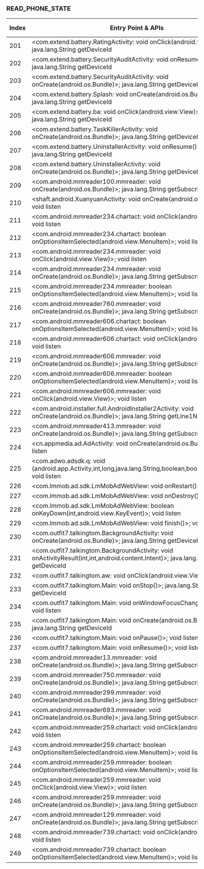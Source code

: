 ### READ_PHONE_STATE
| Index | Entry Point & APIs | Screen shot | Resource id | Label |
| ------------- | ------------- | ------------- |-------------|-------------|
| 201 | <com.extend.battery.RatingActivity: void onClick(android.view.View)>; java.lang.String getDeviceId | ![](D:\COSMOS\output\py\Drebin\VirusShare_Android_20130506\VirusShare_e0153d4080cf5c5b8f3b1be04b5178c3\com.extend.battery.RatingActivity.png) |  | |
| 202 | <com.extend.battery.SecurityAuditActivity: void onResume()>; java.lang.String getDeviceId | ![](D:\COSMOS\output\py\Drebin\VirusShare_Android_20130506\VirusShare_e11b2efaf05034a2b3f3e62e5bbb630c\com.extend.battery.SecurityAuditActivity.png) |  | |
| 203 | <com.extend.battery.SecurityAuditActivity: void onCreate(android.os.Bundle)>; java.lang.String getDeviceId | ![](D:\COSMOS\output\py\Drebin\VirusShare_Android_20130506\VirusShare_e0153d4080cf5c5b8f3b1be04b5178c3\com.extend.battery.SecurityAuditActivity.png) |  | |
| 204 | <com.extend.battery.Splash: void onCreate(android.os.Bundle)>; java.lang.String getDeviceId | ![](D:\COSMOS\output\py\Drebin\VirusShare_Android_20130506\VirusShare_e11b2efaf05034a2b3f3e62e5bbb630c\com.extend.battery.Splash.png) |  | |
| 205 | <com.extend.battery.ba: void onClick(android.view.View)>; java.lang.String getDeviceId | ![](D:\COSMOS\output\py\Drebin\VirusShare_Android_20130506\VirusShare_e0153d4080cf5c5b8f3b1be04b5178c3\com.extend.battery.TaskKillerActivity.png) |  | |
| 206 | <com.extend.battery.TaskKillerActivity: void onCreate(android.os.Bundle)>; java.lang.String getDeviceId | ![](D:\COSMOS\output\py\Drebin\VirusShare_Android_20130506\VirusShare_e0153d4080cf5c5b8f3b1be04b5178c3\com.extend.battery.TaskKillerActivity.png) |  | |
| 207 | <com.extend.battery.UninstallerActivity: void onResume()>; java.lang.String getDeviceId | ![](D:\COSMOS\output\py\Drebin\VirusShare_Android_20130506\VirusShare_e11b2efaf05034a2b3f3e62e5bbb630c\com.extend.battery.UninstallerActivity.png) |  | |
| 208 | <com.extend.battery.UninstallerActivity: void onCreate(android.os.Bundle)>; java.lang.String getDeviceId | ![](D:\COSMOS\output\py\Drebin\VirusShare_Android_20130506\VirusShare_e0153d4080cf5c5b8f3b1be04b5178c3\com.extend.battery.UninstallerActivity.png) |  | |
| 209 | <com.android.mmreader100.mmreader: void onCreate(android.os.Bundle)>; java.lang.String getSubscriberId | ![](D:\COSMOS\output\py\Drebin\VirusShare_Android_20130506\VirusShare_53bbe9771336c72687d8d08dd8aca070\com.android.mmreader100.mmreader.png) |  | |
| 210 | <shaft.android.XuanyuanActivity: void onCreate(android.os.Bundle)>; void listen | ![](D:\COSMOS\output\py\Drebin\VirusShare_Android_20130506\VirusShare_ff6cc50c49d7d2a7c5c0af7e9050849a\shaft.android.XuanyuanActivity.png) |  | |
| 211 | <com.android.mmreader234.chartact: void onClick(android.view.View)>; void listen | ![](D:\COSMOS\output\py\Drebin\VirusShare_Android_20130506\VirusShare_083186dc09a1e6a47a93b5e6622a4405\com.android.mmreader234.chartact.png) |  | |
| 212 | <com.android.mmreader234.chartact: boolean onOptionsItemSelected(android.view.MenuItem)>; void listen | ![](D:\COSMOS\output\py\Drebin\VirusShare_Android_20130506\VirusShare_083186dc09a1e6a47a93b5e6622a4405\com.android.mmreader234.chartact.png) |  | |
| 213 | <com.android.mmreader234.mmreader: void onClick(android.view.View)>; void listen | ![](D:\COSMOS\output\py\Drebin\VirusShare_Android_20130506\VirusShare_083186dc09a1e6a47a93b5e6622a4405\com.android.mmreader234.mmreader.png) |  | |
| 214 | <com.android.mmreader234.mmreader: void onCreate(android.os.Bundle)>; java.lang.String getSubscriberId | ![](D:\COSMOS\output\py\Drebin\VirusShare_Android_20130506\VirusShare_083186dc09a1e6a47a93b5e6622a4405\com.android.mmreader234.mmreader.png) |  | |
| 215 | <com.android.mmreader234.mmreader: boolean onOptionsItemSelected(android.view.MenuItem)>; void listen | ![](D:\COSMOS\output\py\Drebin\VirusShare_Android_20130506\VirusShare_083186dc09a1e6a47a93b5e6622a4405\com.android.mmreader234.mmreader.png) |  | |
| 216 | <com.android.mmreader760.mmreader: void onCreate(android.os.Bundle)>; java.lang.String getSubscriberId | ![](D:\COSMOS\output\py\Drebin\VirusShare_Android_20130506\VirusShare_3fcdea1941935e2427437175c2e19289\com.android.mmreader760.mmreader.png) |  | |
| 217 | <com.android.mmreader606.chartact: boolean onOptionsItemSelected(android.view.MenuItem)>; void listen | ![](D:\COSMOS\output\py\Drebin\VirusShare_Android_20130506\VirusShare_0849698e0892b3b2dd31de84ef4d62cc\com.android.mmreader606.chartact.png) |  | |
| 218 | <com.android.mmreader606.chartact: void onClick(android.view.View)>; void listen | ![](D:\COSMOS\output\py\Drebin\VirusShare_Android_20130506\VirusShare_0849698e0892b3b2dd31de84ef4d62cc\com.android.mmreader606.chartact.png) |  | |
| 219 | <com.android.mmreader606.mmreader: void onCreate(android.os.Bundle)>; java.lang.String getSubscriberId | ![](D:\COSMOS\output\py\Drebin\VirusShare_Android_20130506\VirusShare_0849698e0892b3b2dd31de84ef4d62cc\com.android.mmreader606.mmreader.png) |  | |
| 220 | <com.android.mmreader606.mmreader: boolean onOptionsItemSelected(android.view.MenuItem)>; void listen | ![](D:\COSMOS\output\py\Drebin\VirusShare_Android_20130506\VirusShare_0849698e0892b3b2dd31de84ef4d62cc\com.android.mmreader606.mmreader.png) |  | |
| 221 | <com.android.mmreader606.mmreader: void onClick(android.view.View)>; void listen | ![](D:\COSMOS\output\py\Drebin\VirusShare_Android_20130506\VirusShare_0849698e0892b3b2dd31de84ef4d62cc\com.android.mmreader606.mmreader.png) |  | |
| 222 | <com.android.installer.full.AndroidInstaller2Activity: void onCreate(android.os.Bundle)>; java.lang.String getLine1Number | ![](D:\COSMOS\output\py\Drebin\VirusShare_Android_20130506\VirusShare_f82c90ea65105b5ee97a9c0421bfcc02\com.android.installer.full.AndroidInstaller2Activity.png) |  | |
| 223 | <com.android.mmreader413.mmreader: void onCreate(android.os.Bundle)>; java.lang.String getSubscriberId | ![](D:\COSMOS\output\py\Drebin\VirusShare_Android_20130506\VirusShare_4298d41660a8658e1f6b75557cfd4df1\com.android.mmreader413.mmreader.png) |  | |
| 224 | <cn.appmedia.ad.AdActivity: void onCreate(android.os.Bundle)>; void listen | ![](D:\COSMOS\output\py\Drebin\VirusShare_Android_20130506\VirusShare_b9a8c1abb0daa6cda080a763502f91d1\cn.appmedia.ad.AdActivity.png) |  | |
| 225 | <com.adwo.adsdk.q: void <init>(android.app.Activity,int,long,java.lang.String,boolean,boolean,boolean)>; void listen | ![](D:\COSMOS\output\py\Drebin\VirusShare_Android_20130506\VirusShare_865a140b3b1fec6dc6a6268a58c5b811\com.adwo.adsdk.AdwoAdBrowserActivity.png) |  | |
| 226 | <com.lmmob.ad.sdk.LmMobAdWebView: void onRestart()>; void listen | ![](D:\COSMOS\output\py\Drebin\VirusShare_Android_20130506\VirusShare_0903ea0ee955e3c1863554acff23f9d6\com.lmmob.ad.sdk.LmMobAdWebView.png) |  | |
| 227 | <com.lmmob.ad.sdk.LmMobAdWebView: void onDestroy()>; void listen | ![](D:\COSMOS\output\py\Drebin\VirusShare_Android_20130506\VirusShare_0903ea0ee955e3c1863554acff23f9d6\com.lmmob.ad.sdk.LmMobAdWebView.png) |  | |
| 228 | <com.lmmob.ad.sdk.LmMobAdWebView: boolean onKeyDown(int,android.view.KeyEvent)>; void listen | ![](D:\COSMOS\output\py\Drebin\VirusShare_Android_20130506\VirusShare_0903ea0ee955e3c1863554acff23f9d6\com.lmmob.ad.sdk.LmMobAdWebView.png) |  | |
| 229 | <com.lmmob.ad.sdk.LmMobAdWebView: void finish()>; void listen | ![](D:\COSMOS\output\py\Drebin\VirusShare_Android_20130506\VirusShare_0903ea0ee955e3c1863554acff23f9d6\com.lmmob.ad.sdk.LmMobAdWebView.png) |  | |
| 230 | <com.outfit7.talkingtom.BackgroundActivity: void onCreate(android.os.Bundle)>; java.lang.String getDeviceId | ![](D:\COSMOS\output\py\Drebin\VirusShare_Android_20130506\VirusShare_95a1c9dd23650e3bd3925855e4d7b7d7\com.outfit7.talkingtom.BackgroundActivity.png) |  | |
| 231 | <com.outfit7.talkingtom.BackgroundActivity: void onActivityResult(int,int,android.content.Intent)>; java.lang.String getDeviceId | ![](D:\COSMOS\output\py\Drebin\VirusShare_Android_20130506\VirusShare_95a1c9dd23650e3bd3925855e4d7b7d7\com.outfit7.talkingtom.BackgroundActivity.png) |  | |
| 232 | <com.outfit7.talkingtom.aw: void onClick(android.view.View)>; void listen | ![](D:\COSMOS\output\py\Drebin\VirusShare_Android_20130506\VirusShare_0903ea0ee955e3c1863554acff23f9d6\com.outfit7.talkingtom.Main.png) |  | |
| 233 | <com.outfit7.talkingtom.Main: void onStop()>; java.lang.String getDeviceId | ![](D:\COSMOS\output\py\Drebin\VirusShare_Android_20130506\VirusShare_139a553936b9a927c188ca987a9f3bd0\com.outfit7.talkingtom.Main.png) |  | |
| 234 | <com.outfit7.talkingtom.Main: void onWindowFocusChanged(boolean)>; void listen | ![](D:\COSMOS\output\py\Drebin\VirusShare_Android_20130506\VirusShare_0903ea0ee955e3c1863554acff23f9d6\com.outfit7.talkingtom.Main.png) |  | |
| 235 | <com.outfit7.talkingtom.Main: void onCreate(android.os.Bundle)>; java.lang.String getDeviceId | ![](D:\COSMOS\output\py\Drebin\VirusShare_Android_20130506\VirusShare_139a553936b9a927c188ca987a9f3bd0\com.outfit7.talkingtom.Main.png) |  | |
| 236 | <com.outfit7.talkingtom.Main: void onPause()>; void listen | ![](D:\COSMOS\output\py\Drebin\VirusShare_Android_20130506\VirusShare_0903ea0ee955e3c1863554acff23f9d6\com.outfit7.talkingtom.Main.png) |  | |
| 237 | <com.outfit7.talkingtom.Main: void onResume()>; void listen | ![](D:\COSMOS\output\py\Drebin\VirusShare_Android_20130506\VirusShare_0903ea0ee955e3c1863554acff23f9d6\com.outfit7.talkingtom.Main.png) |  | |
| 238 | <com.android.mmreader13.mmreader: void onCreate(android.os.Bundle)>; java.lang.String getSubscriberId | ![](D:\COSMOS\output\py\Drebin\VirusShare_Android_20130506\VirusShare_0951ac66c8a70e6544517c6ba6389cce\com.android.mmreader13.mmreader.png) |  | |
| 239 | <com.android.mmreader750.mmreader: void onCreate(android.os.Bundle)>; java.lang.String getSubscriberId | ![](D:\COSMOS\output\py\Drebin\VirusShare_Android_20130506\VirusShare_0979c9923ee29c3d234a7f8a5bc6b4ae\com.android.mmreader750.mmreader.png) |  | |
| 240 | <com.android.mmreader299.mmreader: void onCreate(android.os.Bundle)>; java.lang.String getSubscriberId | ![](D:\COSMOS\output\py\Drebin\VirusShare_Android_20130506\VirusShare_b450ea533a2130cb46439e06a8f97a78\com.android.mmreader299.mmreader.png) |  | |
| 241 | <com.android.mmreader693.mmreader: void onCreate(android.os.Bundle)>; java.lang.String getSubscriberId | ![](D:\COSMOS\output\py\Drebin\VirusShare_Android_20130506\VirusShare_09c4356e74416d063442b9adda8c9ad8\com.android.mmreader693.mmreader.png) |  | |
| 242 | <com.android.mmreader259.chartact: void onClick(android.view.View)>; void listen | ![](D:\COSMOS\output\py\Drebin\VirusShare_Android_20130506\VirusShare_09d29a40a8b97c89bf13ac94bb5ea00e\com.android.mmreader259.chartact.png) |  | |
| 243 | <com.android.mmreader259.chartact: boolean onOptionsItemSelected(android.view.MenuItem)>; void listen | ![](D:\COSMOS\output\py\Drebin\VirusShare_Android_20130506\VirusShare_09d29a40a8b97c89bf13ac94bb5ea00e\com.android.mmreader259.chartact.png) |  | |
| 244 | <com.android.mmreader259.mmreader: boolean onOptionsItemSelected(android.view.MenuItem)>; void listen | ![](D:\COSMOS\output\py\Drebin\VirusShare_Android_20130506\VirusShare_09d29a40a8b97c89bf13ac94bb5ea00e\com.android.mmreader259.mmreader.png) |  | |
| 245 | <com.android.mmreader259.mmreader: void onClick(android.view.View)>; void listen | ![](D:\COSMOS\output\py\Drebin\VirusShare_Android_20130506\VirusShare_09d29a40a8b97c89bf13ac94bb5ea00e\com.android.mmreader259.mmreader.png) |  | |
| 246 | <com.android.mmreader259.mmreader: void onCreate(android.os.Bundle)>; java.lang.String getSubscriberId | ![](D:\COSMOS\output\py\Drebin\VirusShare_Android_20130506\VirusShare_3dce6fc79710b9a018fe7976fed32ebf\com.android.mmreader259.mmreader.png) |  | |
| 247 | <com.android.mmreader129.mmreader: void onCreate(android.os.Bundle)>; java.lang.String getSubscriberId | ![](D:\COSMOS\output\py\Drebin\VirusShare_Android_20130506\VirusShare_0a1f0f27804db4d17384f1e297cad11f\com.android.mmreader129.mmreader.png) |  | |
| 248 | <com.android.mmreader739.chartact: void onClick(android.view.View)>; void listen | ![](D:\COSMOS\output\py\Drebin\VirusShare_Android_20130506\VirusShare_0a72eabc7599f2441463a3f65d981650\com.android.mmreader739.chartact.png) |  | |
| 249 | <com.android.mmreader739.chartact: boolean onOptionsItemSelected(android.view.MenuItem)>; void listen | ![](D:\COSMOS\output\py\Drebin\VirusShare_Android_20130506\VirusShare_0a72eabc7599f2441463a3f65d981650\com.android.mmreader739.chartact.png) |  | |
